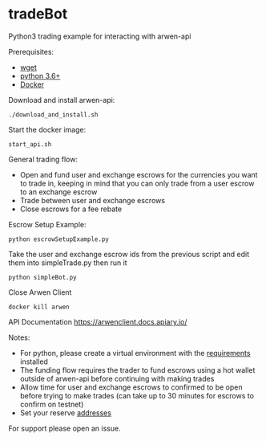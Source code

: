 # tradeBot
Python3 trading example for interacting with arwen-api

Prerequisites:
 - [wget](https://www.gnu.org/software/wget/manual/wget.html)
 - [python 3.6+](https://www.python.org/downloads/)
 - [Docker](https://hub.docker.com/)


Download and install arwen-api: 

```
./download_and_install.sh
```

Start the docker image: 

```
start_api.sh
```


General trading flow:
 - Open and fund user and exchange escrows for the currencies you want to trade in, keeping in mind that you can only trade from a user escrow to an exchange escrow
 - Trade between user and exchange escrows
 - Close escrows for a fee rebate

Escrow Setup Example:

```
python escrowSetupExample.py
```

Take the user and exchange escrow ids from the previous script and edit them into simpleTrade.py then run it

```
python simpleBot.py
```


Close Arwen Client

```
docker kill arwen
```

API Documentation
https://arwenclient.docs.apiary.io/


Notes:
 - For python, please create a virtual environment with the [requirements](./reqs.txt) installed
 - The funding flow requires the trader to fund escrows using a hot wallet outside of arwen-api before continuing with making trades
 - Allow time for user and exchange escrows to confirmed to be open before trying to make trades (can take up to 30 minutes for escrows to confirm on testnet)
 - Set your reserve [addresses](./constants.py)

For support please open an issue.